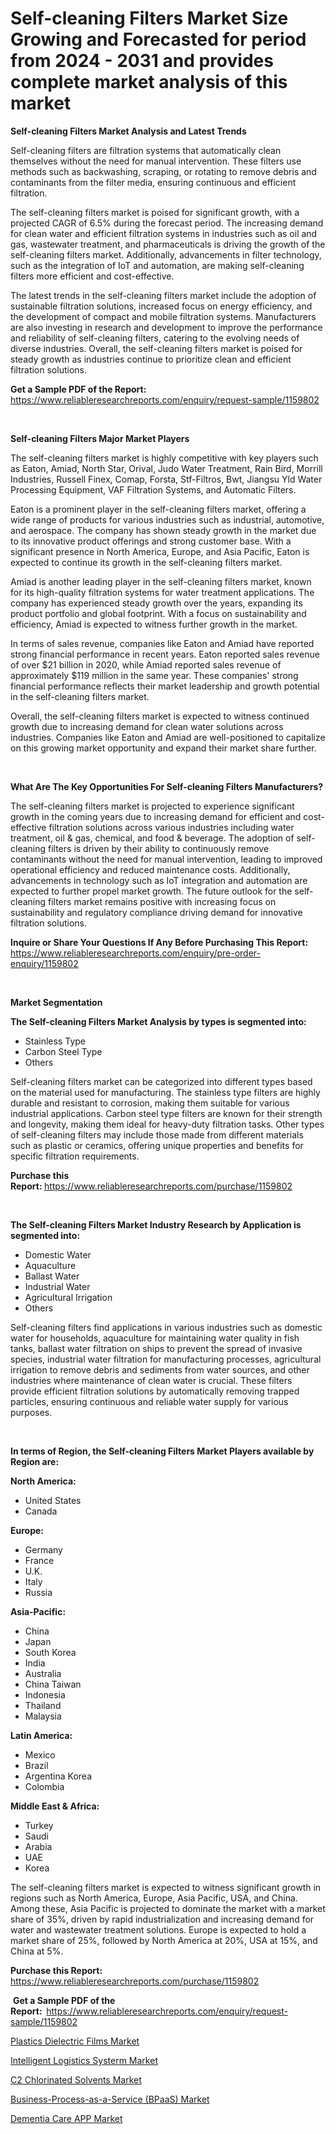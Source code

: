 <p><h1>Self-cleaning Filters Market Size Growing and Forecasted for period from 2024 - 2031 and provides complete market analysis of this market</h1></p><p><strong>Self-cleaning Filters Market Analysis and Latest Trends</strong></p>
<p><p>Self-cleaning filters are filtration systems that automatically clean themselves without the need for manual intervention. These filters use methods such as backwashing, scraping, or rotating to remove debris and contaminants from the filter media, ensuring continuous and efficient filtration.</p><p>The self-cleaning filters market is poised for significant growth, with a projected CAGR of 6.5% during the forecast period. The increasing demand for clean water and efficient filtration systems in industries such as oil and gas, wastewater treatment, and pharmaceuticals is driving the growth of the self-cleaning filters market. Additionally, advancements in filter technology, such as the integration of IoT and automation, are making self-cleaning filters more efficient and cost-effective.</p><p>The latest trends in the self-cleaning filters market include the adoption of sustainable filtration solutions, increased focus on energy efficiency, and the development of compact and mobile filtration systems. Manufacturers are also investing in research and development to improve the performance and reliability of self-cleaning filters, catering to the evolving needs of diverse industries. Overall, the self-cleaning filters market is poised for steady growth as industries continue to prioritize clean and efficient filtration solutions.</p></p>
<p><strong>Get a Sample PDF of the Report:&nbsp;</strong> <a href="https://www.reliableresearchreports.com/enquiry/request-sample/1159802">https://www.reliableresearchreports.com/enquiry/request-sample/1159802</a></p>
<p>&nbsp;</p>
<p><strong>Self-cleaning Filters Major Market Players</strong></p>
<p><p>The self-cleaning filters market is highly competitive with key players such as Eaton, Amiad, North Star, Orival, Judo Water Treatment, Rain Bird, Morrill Industries, Russell Finex, Comap, Forsta, Stf-Filtros, Bwt, Jiangsu Yld Water Processing Equipment, VAF Filtration Systems, and Automatic Filters.</p><p>Eaton is a prominent player in the self-cleaning filters market, offering a wide range of products for various industries such as industrial, automotive, and aerospace. The company has shown steady growth in the market due to its innovative product offerings and strong customer base. With a significant presence in North America, Europe, and Asia Pacific, Eaton is expected to continue its growth in the self-cleaning filters market.</p><p>Amiad is another leading player in the self-cleaning filters market, known for its high-quality filtration systems for water treatment applications. The company has experienced steady growth over the years, expanding its product portfolio and global footprint. With a focus on sustainability and efficiency, Amiad is expected to witness further growth in the market.</p><p>In terms of sales revenue, companies like Eaton and Amiad have reported strong financial performance in recent years. Eaton reported sales revenue of over $21 billion in 2020, while Amiad reported sales revenue of approximately $119 million in the same year. These companies' strong financial performance reflects their market leadership and growth potential in the self-cleaning filters market.</p><p>Overall, the self-cleaning filters market is expected to witness continued growth due to increasing demand for clean water solutions across industries. Companies like Eaton and Amiad are well-positioned to capitalize on this growing market opportunity and expand their market share further.</p></p>
<p>&nbsp;</p>
<p><strong>What Are The Key Opportunities For Self-cleaning Filters Manufacturers?</strong></p>
<p><p>The self-cleaning filters market is projected to experience significant growth in the coming years due to increasing demand for efficient and cost-effective filtration solutions across various industries including water treatment, oil & gas, chemical, and food & beverage. The adoption of self-cleaning filters is driven by their ability to continuously remove contaminants without the need for manual intervention, leading to improved operational efficiency and reduced maintenance costs. Additionally, advancements in technology such as IoT integration and automation are expected to further propel market growth. The future outlook for the self-cleaning filters market remains positive with increasing focus on sustainability and regulatory compliance driving demand for innovative filtration solutions.</p></p>
<p><strong>Inquire or Share Your Questions If Any Before Purchasing This Report:</strong> <a href="https://www.reliableresearchreports.com/enquiry/pre-order-enquiry/1159802">https://www.reliableresearchreports.com/enquiry/pre-order-enquiry/1159802</a></p>
<p>&nbsp;</p>
<p><strong>Market Segmentation</strong></p>
<p><strong>The Self-cleaning Filters Market Analysis by types is segmented into:</strong></p>
<p><ul><li>Stainless Type</li><li>Carbon Steel Type</li><li>Others</li></ul></p>
<p><p>Self-cleaning filters market can be categorized into different types based on the material used for manufacturing. The stainless type filters are highly durable and resistant to corrosion, making them suitable for various industrial applications. Carbon steel type filters are known for their strength and longevity, making them ideal for heavy-duty filtration tasks. Other types of self-cleaning filters may include those made from different materials such as plastic or ceramics, offering unique properties and benefits for specific filtration requirements.</p></p>
<p><strong>Purchase this Report:&nbsp;</strong><a href="https://www.reliableresearchreports.com/purchase/1159802">https://www.reliableresearchreports.com/purchase/1159802</a></p>
<p>&nbsp;</p>
<p><strong>The Self-cleaning Filters Market Industry Research by Application is segmented into:</strong></p>
<p><ul><li>Domestic Water</li><li>Aquaculture</li><li>Ballast Water</li><li>Industrial Water</li><li>Agricultural Irrigation</li><li>Others</li></ul></p>
<p><p>Self-cleaning filters find applications in various industries such as domestic water for households, aquaculture for maintaining water quality in fish tanks, ballast water filtration on ships to prevent the spread of invasive species, industrial water filtration for manufacturing processes, agricultural irrigation to remove debris and sediments from water sources, and other industries where maintenance of clean water is crucial. These filters provide efficient filtration solutions by automatically removing trapped particles, ensuring continuous and reliable water supply for various purposes.</p></p>
<p>&nbsp;</p>
<p><strong>In terms of Region, the Self-cleaning Filters Market Players available by Region are:</strong></p>
<p>
    <p> <strong> North America: </strong>
        <ul>
            <li>United States</li>
            <li>Canada</li>
        </ul>
        </p> 
    <p> <strong> Europe: </strong>
        <ul>
            <li>Germany</li>
            <li>France</li>
            <li>U.K.</li>
            <li>Italy</li>
            <li>Russia</li>
        </ul>
        </p> 
    <p> <strong> Asia-Pacific: </strong>
        <ul>
            <li>China</li>
            <li>Japan</li>
            <li>South Korea</li>
            <li>India</li>
            <li>Australia</li>
            <li>China Taiwan</li>
            <li>Indonesia</li>
            <li>Thailand</li>
            <li>Malaysia</li>
        </ul>
        </p> 
    <p> <strong> Latin America: </strong>
        <ul>
            <li>Mexico</li>
            <li>Brazil</li>
            <li>Argentina Korea</li>
            <li>Colombia</li>
        </ul>
        </p> 
    <p> <strong> Middle East & Africa: </strong>
        <ul>
            <li>Turkey</li>
            <li>Saudi</li>
            <li>Arabia</li>
            <li>UAE</li>
            <li>Korea</li>
        </ul>
    </p>
    </p>
<p><p>The self-cleaning filters market is expected to witness significant growth in regions such as North America, Europe, Asia Pacific, USA, and China. Among these, Asia Pacific is projected to dominate the market with a market share of 35%, driven by rapid industrialization and increasing demand for water and wastewater treatment solutions. Europe is expected to hold a market share of 25%, followed by North America at 20%, USA at 15%, and China at 5%.</p></p>
<p><strong>Purchase this Report: </strong><a href="https://www.reliableresearchreports.com/purchase/1159802">https://www.reliableresearchreports.com/purchase/1159802</a></p>
<p>&nbsp;<strong>Get a Sample PDF of the Report:&nbsp;&nbsp;</strong><a href="https://www.reliableresearchreports.com/enquiry/request-sample/1159802">https://www.reliableresearchreports.com/enquiry/request-sample/1159802</a></p>
<p><strong></strong></p>
<p><p><a href="https://github.com/khansimonweber1lqujlwoz15d/Market-Research-Report-List-1/blob/main/plastics-dielectric-films-market.md">Plastics Dielectric Films Market</a></p><p><a href="https://issuu.com/reportprime-2/docs/intelligent-logistics-systerm-market-size-2030.ppt">Intelligent Logistics Systerm Market</a></p><p><a href="https://github.com/Chiragrp22/Market-Research-Report-List-3/blob/main/c2-chlorinated-solvents-market.md">C2 Chlorinated Solvents Market</a></p><p><a href="https://github.com/Sherrillcrooksxa8i18ucf2m/Market-Research-Report-List-1/blob/main/business-process-as-a-service-bpaas-market.md">Business-Process-as-a-Service (BPaaS) Market</a></p><p><a href="https://issuu.com/reportprime-2/docs/dementia-care-app-market-size-2030.pptx">Dementia Care APP Market</a></p></p>